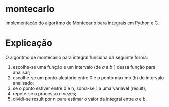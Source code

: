# montecarlo
Implementação do algoritmo de Montecarlo para integrais em Python e C.

# Explicação
O algoritmo de montecarlo para integral funciona da seguinte forma:
1. escolhe-se uma função e um intervalo (de _a_ a _b_ ) dessa função para analisar;
2. escolhe-se um ponto aleatório entre 0 e o ponto máximo (h) do intervalo analisado;
3. se o ponto estiver entre 0 e h, soma-se 1 a uma váriavel (result);
4. repete-se o processo n vezes;
5. dividi-se result por n para estimar o valor da integral entre _a_ e _b_.